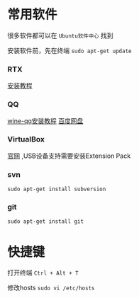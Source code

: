 # 常用软件
很多软件都可以在 `Ubuntu软件中心` 找到

安装软件前，先在终端 `sudo apt-get update`

### RTX
[安装教程](http://www.linuxidc.com/Linux/2013-08/88732.htm)

### QQ
[wine-qq安装教程](http://jingyan.baidu.com/article/47a29f24577776c01423991a.html) [百度网盘](http://pan.baidu.com/share/link?shareid=2003023703&uk=1008622982&fid=656072501397307)

### VirtualBox
[官网](https://www.virtualbox.org/) ,USB设备支持需要安装Extension Pack

### svn
```sudo apt-get install subversion```

### git
```sudo apt-get install git```

# 快捷键
打开终端 `Ctrl + Alt + T` 

修改hosts `sudo vi /etc/hosts`
